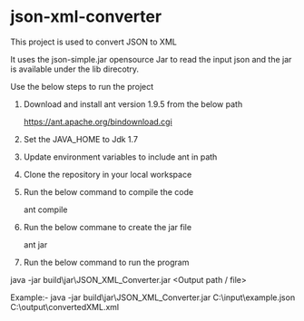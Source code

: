 # json-xml-converter

This project is used to convert JSON to XML

It uses the json-simple.jar opensource Jar to read the input json and the jar is available under the lib direcotry.

Use the below steps to run the project

1) Download and install ant version 1.9.5 from the below path

	https://ant.apache.org/bindownload.cgi

2) Set the JAVA_HOME to Jdk 1.7

3) Update environment variables to include ant in path

4) Clone the repository in your local workspace

5) Run the below command to compile the code

	ant compile
	
6) Run the below commane to create the jar file
	
	ant jar
	
7) Run the below command to run the program

java -jar build\jar\JSON_XML_Converter.jar <Source Json path> <Output path / file>

Example:- 
java -jar build\jar\JSON_XML_Converter.jar C:\input\example.json C:\output\convertedXML.xml
